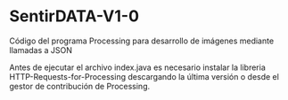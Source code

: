 # SentirDATA-V1-0
Código del programa Processing para desarrollo de imágenes mediante llamadas a JSON

Antes de ejecutar el archivo index.java es necesario instalar la libreria HTTP-Requests-for-Processing descargando la última versión o desde el gestor de contribución de Processing.
